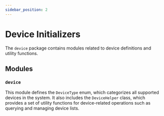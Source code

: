```yaml
---
sidebar_position: 2
---
```


# Device Initializers

The `device` package contains modules related to device definitions and utility functions.

## Modules

### `device`

This module defines the `DeviceType` enum, which categorizes all supported devices in the system. It also includes the `DeviceHelper` class, which provides a set of utility functions for device-related operations such as querying and managing device lists.
